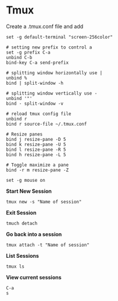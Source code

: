 # Tmux

Create a .tmux.conf file and add

```tmux
set -g default-terminal "screen-256color"

# setting new prefix to control a
set -g prefix C-a
unbind C-b
bind-key C-a send-prefix

# splitting window horizontally use |
unbind %
bind | split-window -h

# splitting window vertically use -
unbind '"'
bind - split-window -v

# reload tmux config file
unbind r
bind r source-file ~/.tmux.conf

# Resize panes
bind j resize-pane -D 5
bind k resize-pane -U 5
bind l resize-pane -R 5
bind h resize-pane -L 5

# Toggle maximize a pane
bind -r m resize-pane -Z

set -g mouse on

```

**Start New Session**

```shell
tmux new -s "Name of session"

```

**Exit Session**

```shell
tmuch detach
```

**Go back into a session**

```shell
tmux attach -t "Name of session"
```

**List Sessions**

```shell
tmux ls
```

**View current sessions**

```shell
C-a
s
```
